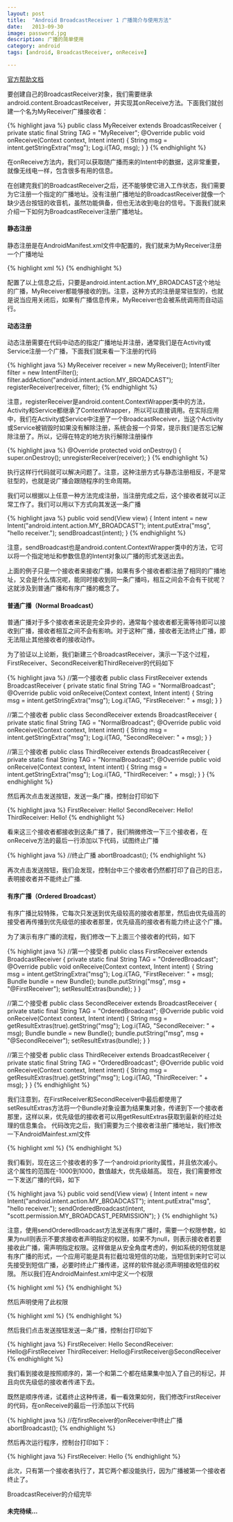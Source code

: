 ```yaml
---
layout: post
title:  "Android BroadcastReceiver 1 广播简介与使用方法"
date:   2013-09-30
image: password.jpg
description: 广播的简单使用
category: android
tags: [android, BroadcastReceiver, onReceive]

---
```



[官方帮助文档](http://developer.android.com/reference/android/content/BroadcastReceiver.html)

要创建自己的BroadcastReceiver对象，我们需要继承android.content.BroadcastReceiver，并实现其onReceive方法。下面我们就创建一个名为MyReceiver广播接收者：

{% highlight java %}
public class MyReceiver extends BroadcastReceiver {
  private static final String TAG = "MyReceiver";
  @Override
  public void onReceive(Context context, Intent intent) {
    String msg = intent.getStringExtra("msg");
    Log.i(TAG, msg);
  }
}
{% endhighlight %}

在onReceive方法内，我们可以获取随广播而来的Intent中的数据，这非常重要，就像无线电一样，包含很多有用的信息。

在创建完我们的BroadcastReceiver之后，还不能够使它进入工作状态，我们需要为它注册一个指定的广播地址。没有注册广播地址的BroadcastReceiver就像一个缺少选台按钮的收音机，虽然功能俱备，但也无法收到电台的信号。下面我们就来介绍一下如何为BroadcastReceiver注册广播地址。

#### 静态注册

静态注册是在AndroidManifest.xml文件中配置的，我们就来为MyReceiver注册一个广播地址

{% highlight xml %}
<receiver android:name=".MyReceiver">
  <intent-filter>
    <action android:name="android.intent.action.MY_BROADCAST"/>
    <category android:name="android.intent.category.DEFAULT" />
  </intent-filter>
</receiver>
{% endhighlight %}

配置了以上信息之后，只要是android.intent.action.MY_BROADCAST这个地址的广播，MyReceiver都能够接收的到。注意，这种方式的注册是常驻型的，也就是说当应用关闭后，如果有广播信息传来，MyReceiver也会被系统调用而自动运行。

#### 动态注册
动态注册需要在代码中动态的指定广播地址并注册，通常我们是在Activity或Service注册一个广播，下面我们就来看一下注册的代码

{% highlight java %}
MyReceiver receiver = new MyReceiver();
IntentFilter filter = new IntentFilter();
filter.addAction("android.intent.action.MY_BROADCAST");
registerReceiver(receiver, filter);
{% endhighlight %}

注意，registerReceiver是android.content.ContextWrapper类中的方法，Activity和Service都继承了ContextWrapper，所以可以直接调用。在实际应用中，我们在Activity或Service中注册了一个BroadcastReceiver，当这个Activity或Service被销毁时如果没有解除注册，系统会报一个异常，提示我们是否忘记解除注册了。所以，记得在特定的地方执行解除注册操作

{% highlight java %}
@Override
protected void onDestroy() {
  super.onDestroy();
  unregisterReceiver(receiver);
}
{% endhighlight %}

执行这样行代码就可以解决问题了。注意，这种注册方式与静态注册相反，不是常驻型的，也就是说广播会跟随程序的生命周期。

我们可以根据以上任意一种方法完成注册，当注册完成之后，这个接收者就可以正常工作了。我们可以用以下方式向其发送一条广播

{% highlight java %}
public void send(View view) {
  Intent intent = new Intent("android.intent.action.MY_BROADCAST");
  intent.putExtra("msg", "hello receiver.");
  sendBroadcast(intent);
}
{% endhighlight %}

注意，sendBroadcast也是android.content.ContextWrapper类中的方法，它可以将一个指定地址和参数信息的Intent对象以广播的形式发送出去。

上面的例子只是一个接收者来接收广播，如果有多个接收者都注册了相同的广播地址，又会是什么情况呢，能同时接收到同一条广播吗，相互之间会不会有干扰呢？这就涉及到普通广播和有序广播的概念了。


#### 普通广播（Normal Broadcast）

普通广播对于多个接收者来说是完全异步的，通常每个接收者都无需等待即可以接收到广播，接收者相互之间不会有影响。对于这种广播，接收者无法终止广播，即无法阻止其他接收者的接收动作。

为了验证以上论断，我们新建三个BroadcastReceiver，演示一下这个过程，FirstReceiver、SecondReceiver和ThirdReceiver的代码如下

{% highlight java %}
//第一个接收者
public class FirstReceiver extends BroadcastReceiver {
  private static final String TAG = "NormalBroadcast";
  @Override
  public void onReceive(Context context, Intent intent) {
    String msg = intent.getStringExtra("msg");
    Log.i(TAG, "FirstReceiver: " + msg);
  }
}
 
//第二个接收者
public class SecondReceiver extends BroadcastReceiver {
  private static final String TAG = "NormalBroadcast";
  @Override
  public void onReceive(Context context, Intent intent) {
    String msg = intent.getStringExtra("msg");
    Log.i(TAG, "SecondReceiver: " + msg);
  }
}
 
//第三个接收者
public class ThirdReceiver extends BroadcastReceiver {
  private static final String TAG = "NormalBroadcast";
  @Override
  public void onReceive(Context context, Intent intent) {
    String msg = intent.getStringExtra("msg");
    Log.i(TAG, "ThirdReceiver: " + msg);
  }
}
{% endhighlight %}

然后再次点击发送按钮，发送一条广播，控制台打印如下

{% highlight java %}
FirstReceiver: Hello!
SecondReceiver: Hello!
ThirdReceiver: Hello!
{% endhighlight %}

看来这三个接收者都接收到这条广播了，我们稍微修改一下三个接收者，在onReceive方法的最后一行添加以下代码，试图终止广播

{% highlight java %}
//终止广播
abortBroadcast();
{% endhighlight %}

再次点击发送按钮，我们会发现，控制台中三个接收者仍然都打印了自己的日志，表明接收者并不能终止广播.


#### 有序广播（Ordered Broadcast）
有序广播比较特殊，它每次只发送到优先级较高的接收者那里，然后由优先级高的接受者再传播到优先级低的接收者那里，优先级高的接收者有能力终止这个广播。

为了演示有序广播的流程，我们修改一下上面三个接收者的代码，如下

{% highlight java %}
//第一个接受者
public class FirstReceiver extends BroadcastReceiver {
  private static final String TAG = "OrderedBroadcast";
  @Override
  public void onReceive(Context context, Intent intent) {
    String msg = intent.getStringExtra("msg");
    Log.i(TAG, "FirstReceiver: " + msg);
    Bundle bundle = new Bundle();
    bundle.putString("msg", msg + "@FirstReceiver");
    setResultExtras(bundle);
  }
}
 
//第二个接受者
public class SecondReceiver extends BroadcastReceiver {
  private static final String TAG = "OrderedBroadcast";
  @Override
  public void onReceive(Context context, Intent intent) {
    String msg = getResultExtras(true).getString("msg");
    Log.i(TAG, "SecondReceiver: " + msg);
    Bundle bundle = new Bundle();
    bundle.putString("msg", msg + "@SecondReceiver");
    setResultExtras(bundle);
  }
}
 
//第三个接受者
public class ThirdReceiver extends BroadcastReceiver {
  private static final String TAG = "OrderedBroadcast";
  @Override
  public void onReceive(Context context, Intent intent) {
    String msg = getResultExtras(true).getString("msg");
    Log.i(TAG, "ThirdReceiver: " + msg);
  }
}
{% endhighlight %}

我们注意到，在FirstReceiver和SecondReceiver中最后都使用了setResultExtras方法将一个Bundle对象设置为结果集对象，传递到下一个接收者那里，这样以来，优先级低的接收者可以用getResultExtras获取到最新的经过处理的信息集合。
代码改完之后，我们需要为三个接收者注册广播地址，我们修改一下AndroidMainfest.xml文件

{% highlight xml %}
<receiver android:name=".FirstReceiver">
  <intent-filter android:priority="1000">
    <action android:name="android.intent.action.MY_BROADCAST"/>
    <category android:name="android.intent.category.DEFAULT" />
  </intent-filter>
</receiver>
<receiver android:name=".SecondReceiver">
  <intent-filter android:priority="999">
    <action android:name="android.intent.action.MY_BROADCAST"/>
    <category android:name="android.intent.category.DEFAULT" />
  </intent-filter>
</receiver>
<receiver android:name=".ThirdReceiver">
  <intent-filter android:priority="998">
    <action android:name="android.intent.action.MY_BROADCAST"/>
    <category android:name="android.intent.category.DEFAULT" />
  </intent-filter>
</receiver>
{% endhighlight %}

我们看到，现在这三个接收者的<intent-filter>多了一个android:priority属性，并且依次减小。这个属性的范围在-1000到1000，数值越大，优先级越高。
现在，我们需要修改一下发送广播的代码，如下

{% highlight java %}
public void send(View view) {
  Intent intent = new Intent("android.intent.action.MY_BROADCAST");
  intent.putExtra("msg", "hello receiver.");
  sendOrderedBroadcast(intent, "scott.permission.MY_BROADCAST_PERMISSION");
}
{% endhighlight %}

注意，使用sendOrderedBroadcast方法发送有序广播时，需要一个权限参数，如果为null则表示不要求接收者声明指定的权限，如果不为null，则表示接收者若要接收此广播，需声明指定权限。这样做是从安全角度考虑的，例如系统的短信就是有序广播的形式，一个应用可能是具有拦截垃圾短信的功能，当短信到来时它可以先接受到短信广播，必要时终止广播传递，这样的软件就必须声明接收短信的权限。
所以我们在AndroidMainfest.xml中定义一个权限

{% highlight xml %}
<permission
  android:protectionLevel="normal" 
  android:name="scott.permission.MY_BROADCAST_PERMISSION" />
{% endhighlight %}

然后声明使用了此权限

{% highlight xml %}
<uses-permission 
  android:name="scott.permission.MY_BROADCAST_PERMISSION" />
{% endhighlight %}

然后我们点击发送按钮发送一条广播，控制台打印如下

{% highlight java %}
FirstReceiver: Hello
SecondReceiver: Hello@FirstReceiver
ThirdReceiver: Hello@FirstReceiver@SecondReceiver
{% endhighlight %}

我们看到接收是按照顺序的，第一个和第二个都在结果集中加入了自己的标记，并且向优先级低的接收者传递下去。

既然是顺序传递，试着终止这种传递，看一看效果如何，我们修改FirstReceiver的代码，在onReceive的最后一行添加以下代码

{% highlight java %}
//在firstReceiver的onReceiver中终止广播
abortBroadcast();
{% endhighlight %}

然后再次运行程序，控制台打印如下：

{% highlight java %}
FirstReceiver: Hello
{% endhighlight %}

此次，只有第一个接收者执行了，其它两个都没能执行，因为广播被第一个接收者终止了。

BroadcastReceiver的介绍完毕





 
#### 未完待续...





